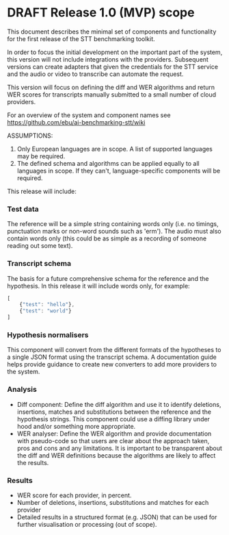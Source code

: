 DRAFT Release 1.0 (MVP) scope 
=============================
This document describes the minimal set of components and functionality for the first release of the STT benchmarking toolkit.

In order to focus the initial development on the important part of the system, this version will not include integrations with the providers. Subsequent versions can create adapters that given the credentials for the STT service and the audio or video to transcribe can automate the request.  

This version will focus on defining the diff and WER algorithms and return WER scores for transcripts manually submitted to a small number of cloud providers. 

For an overview of the system and component names see https://github.com/ebu/ai-benchmarking-stt/wiki

ASSUMPTIONS:
1. Only European languages are in scope. A list of supported languages may be required. 
1. The defined schema and algorithms can be applied equally to all languages in scope. If they can't, language-specific components will be required.   

This release will include:

### Test data
The reference will be a simple string containing words only (i.e. no timings, punctuation marks or non-word sounds such as 'erm'). The audio must also contain words only (this could be as simple as a recording of someone reading out some text). 

### Transcript schema
The basis for a future comprehensive schema for the reference and the hypothesis. In this release it will include words only, for example:
```javascript
[
	{"test": "hello"},
	{"test": "world"}
]
``` 

### Hypothesis normalisers
This component will convert from the different formats of the hypotheses to a single JSON format using the transcript schema. A documentation guide helps provide guidance to create new converters to add more providers to the system.

### Analysis 
- Diff component: Define the diff algorithm and use it to identify deletions, insertions, matches and substitutions between the reference and the hypothesis strings. This component could use a diffing library under hood and/or something more appropriate. 
- WER analyser: Define the WER algorithm and provide documentation with pseudo-code so that users are clear about the approach taken, pros and cons and any limitations. It is important to be transparent about the diff and WER definitions because the algorithms are likely to affect the results.   

### Results
- WER score for each provider, in percent. 
- Number of deletions, insertions, substitutions and matches for each provider
- Detailed results in a structured format (e.g. JSON) that can be used for further visualisation or processing (out of scope).






